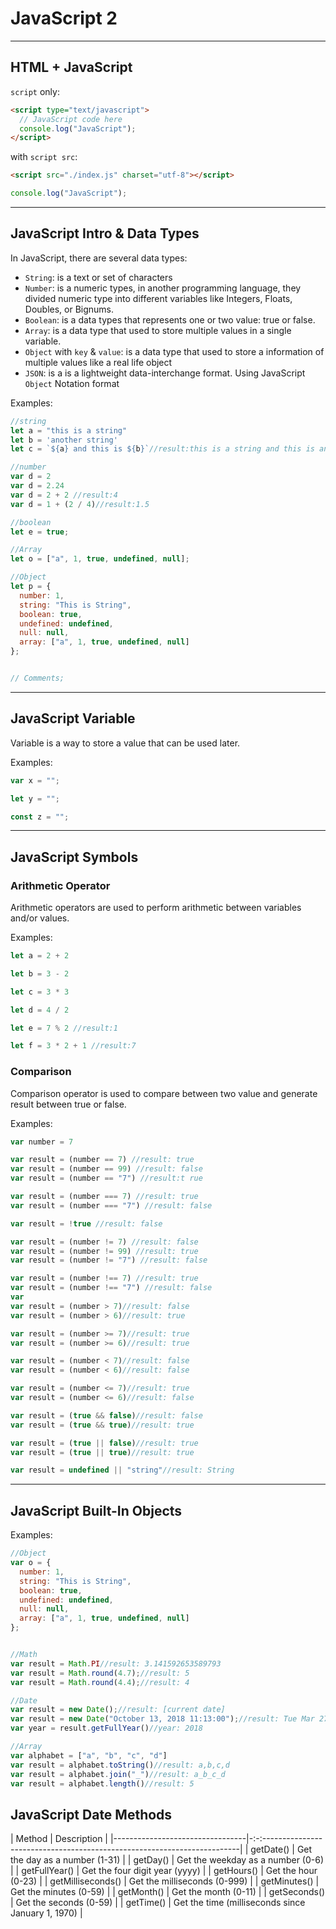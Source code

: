 # JavaScript 2

---

## HTML + JavaScript

`script` only:

```html
<script type="text/javascript">
  // JavaScript code here
  console.log("JavaScript");
</script>
```

with `script src`:

```html
<script src="./index.js" charset="utf-8"></script>
```

```js
console.log("JavaScript");
```

---

## JavaScript Intro & Data Types

In JavaScript, there are several data types:

* `String`: is a text or set of characters
* `Number`: is a numeric types, in another programming language, they divided numeric type into different variables like Integers, Floats, Doubles, or Bignums.
* `Boolean`: is a data types that represents one or two value: true or false.
* `Array`: is a data type that used to store multiple values in a single variable.
* `Object` with `key` & `value`: is a data type that used to store a information of multiple values like a real life object
* `JSON`: is a is a lightweight data-interchange format. Using JavaScript `Object` Notation format


Examples:

```js
//string
let a = "this is a string"
let b = 'another string'
let c = `${a} and this is ${b}`//result:this is a string and this is another string

//number
var d = 2
var d = 2.24
var d = 2 + 2 //result:4
var d = 1 + (2 / 4)//result:1.5

//boolean
let e = true;

//Array
let o = ["a", 1, true, undefined, null];

//Object
let p = {
  number: 1,
  string: "This is String",
  boolean: true,
  undefined: undefined,
  null: null,
  array: ["a", 1, true, undefined, null]
};


// Comments;
```

---

## JavaScript Variable

Variable is a way to store a value that can be used later.

Examples:

```js
var x = "";

let y = "";

const z = "";
```

---

## JavaScript Symbols

### Arithmetic Operator
Arithmetic operators are used to perform arithmetic between variables and/or values.

Examples:

```js
let a = 2 + 2

let b = 3 - 2

let c = 3 * 3

let d = 4 / 2

let e = 7 % 2 //result:1

let f = 3 * 2 + 1 //result:7

```

### Comparison

Comparison operator is used to compare between two value and generate result between true or false.

Examples:

```js
var number = 7

var result = (number == 7) //result: true
var result = (number == 99) //result: false
var result = (number == "7") //result:t rue

var result = (number === 7) //result: true
var result = (number === "7") //result: false

var result = !true //result: false

var result = (number != 7) //result: false
var result = (number != 99) //result: true
var result = (number != "7") //result: false

var result = (number !== 7) //result: true
var result = (number !== "7") //result: false
var
var result = (number > 7)//result: false
var result = (number > 6)//result: true

var result = (number >= 7)//result: true
var result = (number >= 6)//result: true

var result = (number < 7)//result: false
var result = (number < 6)//result: false

var result = (number <= 7)//result: true
var result = (number <= 6)//result: false

var result = (true && false)//result: false
var result = (true && true)//result: true

var result = (true || false)//result: true
var result = (true || true)//result: true

var result = undefined || "string"//result: String
```

---

## JavaScript Built-In Objects

Examples:

```js
//Object
var o = {
  number: 1,
  string: "This is String",
  boolean: true,
  undefined: undefined,
  null: null,
  array: ["a", 1, true, undefined, null]
};


//Math
var result = Math.PI//result: 3.141592653589793
var result = Math.round(4.7);//result: 5
var result = Math.round(4.4);//result: 4

//Date
var result = new Date();//result: [current date]
var result = new Date("October 13, 2018 11:13:00");//result: Tue Mar 27 2018 11:13:00 GMT+0700 (WIB)
var year = result.getFullYear()//year: 2018

//Array
var alphabet = ["a", "b", "c", "d"]
var result = alphabet.toString()//result: a,b,c,d
var result = alphabet.join("_")//result: a_b_c_d
var result = alphabet.length()//result: 5

```

## JavaScript Date Methods

| Method                            | Description                                                                |
|---------------------------------|-:-:------------------------------------------------------------------------|
| getDate()         | Get the day as a number (1-31)              |
| getDay()  | 	Get the weekday as a number (0-6)         |
| getFullYear() | Get the four digit year (yyyy) |
| getHours() | Get the hour (0-23) |
| getMilliseconds()     | Get the milliseconds (0-999)  |
| getMinutes()     | Get the minutes (0-59)  |
| getMonth()     | Get the month (0-11)  |
| getSeconds()     | Get the seconds (0-59)  |
| getTime()     | Get the time (milliseconds since January 1, 1970)  |

